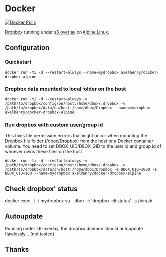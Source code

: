 # Docker
[![Docker Pulls](https://img.shields.io/docker/pulls/mashape/kong.svg)](https://hub.docker.com/r/axelhenry/docker-dropbox-alpine/)

[Dropbox](https://www.samba.org/) running under [s6 overlay](https://github.com/just-containers/s6-overlay) on [Alpine Linux](https://hub.docker.com/_/alpine/).

## Configuration

### Quickstart

````Shell
docker run -ti -d --restart=always --name=mydropbox axelhenry/docker-dropbox-alpine
````

### Dropbox data mounted to local folder on the host

````Shell
docker run -ti -d --restart=always -v /path/to/dropbox/config/on/host:/home/dbox/.dropbox -v /path/to/dropbox/data/on/host:/home/dbox/Dropbox --name=mydropbox axelhenry/docker-dropbox-alpine
````

### Run dropbox with custom user/group id

This fixes file permission errrors that might occur when mounting the Dropbox file folder (/dbox/Dropbox) from the host or a Docker container volume. You need to set DBOX_UID/DBOX_GID to the user id and group id of whoever owns these files on the host

````Shell
docker run -ti -d --restart=always -v /path/to/dropbox/config/on/host:/home/dbox/.dropbox -v /path/to/dropbox/data/on/host:/home/dbox/Dropbox -e DBOX_UID=1000 -e DBOX_GID=100 --name=mydropbox axelhenry/docker-dropbox-alpine
````


## Check dropbox' status

docker exec -t -i mydropbox su - dbox -c 'dropbox-cli status' -s /bin/sh

## Autoupdate

Running under s6-overlay, the dropbox daemon should autoupdate flawlessly... (not tested)

## Thanks
